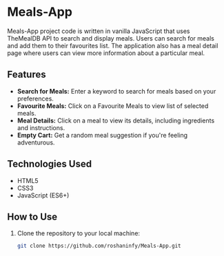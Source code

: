 # Meals-App
Meals-App project code is written in vanilla JavaScript that uses TheMealDB API to search and display meals. Users can search for meals and add them  to their favourites list. The application also has a meal detail page where users can view more information about a particular meal.

## Features

- **Search for Meals:** Enter a keyword to search for meals based on your preferences.
- **Favourite Meals:** Click on a Favourite Meals to view list of selected meals.
- **Meal Details:** Click on a meal to view its details, including ingredients and instructions.
- **Empty Cart:** Get a random meal suggestion if you're feeling adventurous.


## Technologies Used

- HTML5
- CSS3
- JavaScript (ES6+)

## How to Use

1. Clone the repository to your local machine:

   ```bash
   git clone https://github.com/roshaninfy/Meals-App.git